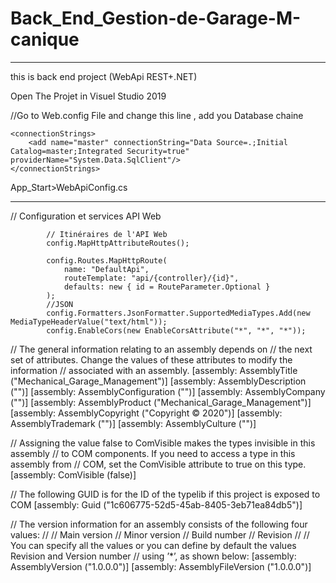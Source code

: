 # Back_End_Gestion-de-Garage-M-canique
**************************************
this is back end project (WebApi REST+.NET)

Open The Projet in Visuel Studio 2019

//Go to Web.config File and change this line , add you Database chaine

    <connectionStrings>
        <add name="master" connectionString="Data Source=.;Initial Catalog=master;Integrated Security=true" providerName="System.Data.SqlClient"/>
    </connectionStrings>

App_Start>WebApiConfig.cs
************************
 // Configuration et services API Web

            // Itinéraires de l'API Web
            config.MapHttpAttributeRoutes();

            config.Routes.MapHttpRoute(
                name: "DefaultApi",
                routeTemplate: "api/{controller}/{id}",
                defaults: new { id = RouteParameter.Optional }
            );
            //JSON
            config.Formatters.JsonFormatter.SupportedMediaTypes.Add(new MediaTypeHeaderValue("text/html"));
            config.EnableCors(new EnableCorsAttribute("*", "*", "*"));
            
// The general information relating to an assembly depends on
// the next set of attributes. Change the values of these attributes to modify the information
// associated with an assembly.
        [assembly: AssemblyTitle ("Mechanical_Garage_Management")]
        [assembly: AssemblyDescription ("")]
        [assembly: AssemblyConfiguration ("")]
        [assembly: AssemblyCompany ("")]
        [assembly: AssemblyProduct ("Mechanical_Garage_Management")]
        [assembly: AssemblyCopyright ("Copyright © 2020")]
        [assembly: AssemblyTrademark ("")]
        [assembly: AssemblyCulture ("")]

// Assigning the value false to ComVisible makes the types invisible in this assembly
// to COM components. If you need to access a type in this assembly from
// COM, set the ComVisible attribute to true on this type.
        [assembly: ComVisible (false)]

// The following GUID is for the ID of the typelib if this project is exposed to COM
        [assembly: Guid ("1c606775-52d5-45ab-8405-3eb71ea84db5")]

// The version information for an assembly consists of the following four values:
//
// Main version
// Minor version
// Build number
// Revision
//
// You can specify all the values ​​or you can define by default the values ​​Revision and Version number
// using ’*’, as shown below:
        [assembly: AssemblyVersion ("1.0.0.0")]
        [assembly: AssemblyFileVersion ("1.0.0.0")]
